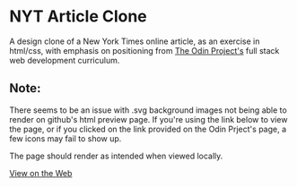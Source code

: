 # NYT Article Clone

A design clone of a New York Times online article, as an exercise in html/css, with emphasis on positioning from [The Odin Project's](https://www.theodinproject.com/courses/html5-and-css3/lessons/positioning-and-floating-elements) full stack web development curriculum. 

## Note: 

There seems to be an issue with .svg background images not being able to render on github's html preview page.  If you're using the link below to view the page, or if you clicked on the link provided on the Odin Prject's page, a few icons may fail to show up.

The page should render as intended when viewed locally.

[View on the Web](http://htmlpreview.github.io/?https://github.com/dvislearning/odin-nyt-article/blob/master/detection-of-waves-in-space-buttresses-landmark-theory-of-big-bang.html)
